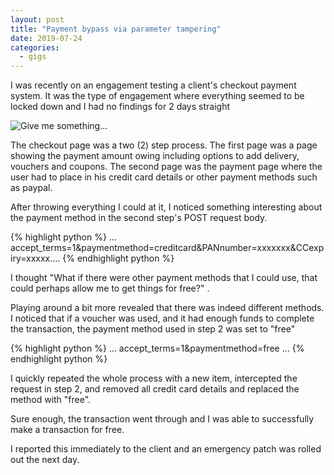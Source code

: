 ```yaml
---
layout: post
title: "Payment bypass via parameter tampering"
date: 2019-07-24
categories:
  - gigs
---
```



I was recently on an engagement testing a client's checkout payment system. It was the type of engagement where everything seemed to be locked down and I had no findings for 2 days straight

![Give me something...](/img/bangkeyboard.gif)

The checkout page was a two (2) step process. The first page was a page showing the payment amount owing including options to add delivery, vouchers and coupons. The second page was the payment page where the user had to place in his credit card details or other payment methods such as paypal.

After throwing everything I could at it, I noticed something interesting about the payment method in the second step's POST request body.

{% highlight python %}
... accept_terms=1&paymentmethod=creditcard&PANnumber=xxxxxxx&CCexpiry=xxxxx....
{% endhighlight python %}

I thought "What if there were other payment methods that I could use, that could perhaps allow me to get things for free?" . 

Playing around a bit more revealed that there was indeed different methods. I noticed that if a voucher was used, and it had enough funds to complete the transaction, the payment method used in step 2 was set to "free"

{% highlight python %}
... accept_terms=1&paymentmethod=free ...
{% endhighlight python %}

I quickly repeated the whole process with a new item, intercepted the request in step 2, and removed all credit card details and replaced the method with "free".

Sure enough, the transaction went through and I was able to successfully make a transaction for free.

I reported this immediately to the client and an emergency patch was rolled out the next day.